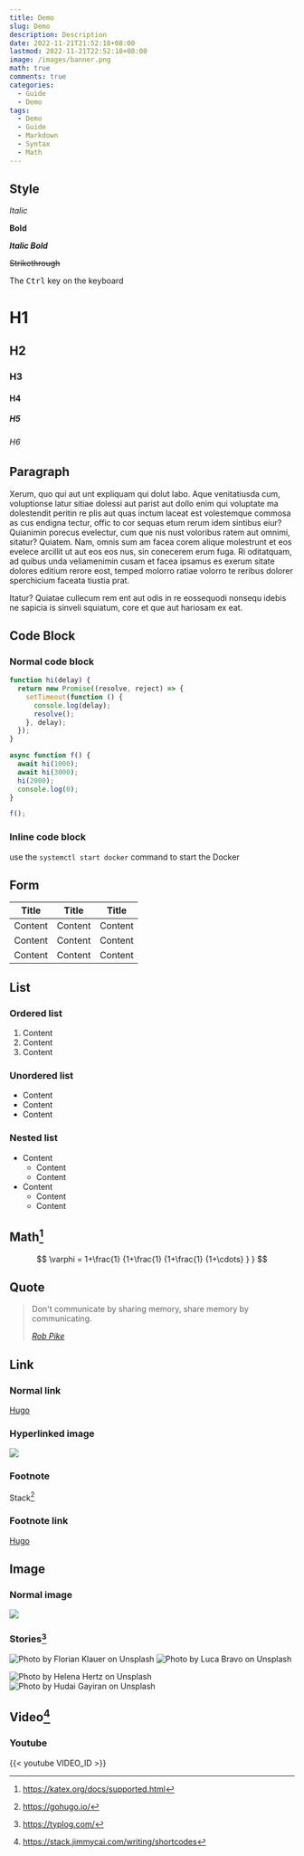 ```yaml
---
title: Demo
slug: Demo
description: Description
date: 2022-11-21T21:52:18+08:00
lastmod: 2022-11-21T22:52:18+08:00
image: /images/banner.png
math: true
comments: true
categories:
  - Guide
  - Demo
tags:
  - Demo
  - Guide
  - Markdown
  - Syntax
  - Math
---
```


## Style

_Italic_

**Bold**

**_Italic Bold_**

~~Strikethrough~~

The <kbd>Ctrl</kbd> key on the keyboard

# H1

## H2

### H3

#### H4

##### H5

###### H6

## Paragraph

Xerum, quo qui aut unt expliquam qui dolut labo. Aque venitatiusda cum, voluptionse latur sitiae dolessi aut parist aut dollo enim qui voluptate ma dolestendit peritin re plis aut quas inctum laceat est volestemque commosa as cus endigna tectur, offic to cor sequas etum rerum idem sintibus eiur? Quianimin porecus evelectur, cum que nis nust voloribus ratem aut omnimi, sitatur? Quiatem. Nam, omnis sum am facea corem alique molestrunt et eos evelece arcillit ut aut eos eos nus, sin conecerem erum fuga. Ri oditatquam, ad quibus unda veliamenimin cusam et facea ipsamus es exerum sitate dolores editium rerore eost, temped molorro ratiae volorro te reribus dolorer sperchicium faceata tiustia prat.

Itatur? Quiatae cullecum rem ent aut odis in re eossequodi nonsequ idebis ne sapicia is sinveli squiatum, core et que aut hariosam ex eat.

## Code Block

### Normal code block

```js
function hi(delay) {
  return new Promise((resolve, reject) => {
    setTimeout(function () {
      console.log(delay);
      resolve();
    }, delay);
  });
}

async function f() {
  await hi(1000);
  await hi(3000);
  hi(2000);
  console.log(0);
}

f();
```

### Inline code block

use the `systemctl start docker` command to start the Docker

## Form

| Title   | Title   | Title   |
| ------- | ------- | ------- |
| Content | Content | Content |
| Content | Content | Content |
| Content | Content | Content |

## List

### Ordered list

1. Content
2. Content
3. Content

### Unordered list

- Content
- Content
- Content

### Nested list

- Content
  - Content
  - Content
- Content
  - Content
  - Content

## Math[^katex]

[^katex]: https://katex.org/docs/supported.html

$$
 \varphi = 1+\frac{1} {1+\frac{1} {1+\frac{1} {1+\cdots} } }
$$

## Quote

> Don't communicate by sharing memory, share memory by communicating.
>
> _[Rob Pike](https://www.youtube.com/watch?v=PAAkCSZUG1c)_

## Link

### Normal link

[Hugo](https://gohugo.io/)

### Hyperlinked image

[![](https://d33wubrfki0l68.cloudfront.net/c38c7334cc3f23585738e40334284fddcaf03d5e/2e17c/images/hugo-logo-wide.svg)](https://gohugo.io/)

### Footnote

Stack[^1]

[^1]: https://gohugo.io/

### Footnote link

[Hugo][a]

[a]: https://gohugo.io/

## Image

### Normal image

![](banner.png)

### Stories[^stories]

[^stories]: https://typlog.com/

![Photo by Florian Klauer on Unsplash](demo1.png) ![Photo by Luca Bravo on Unsplash](demo2.png)

![Photo by Helena Hertz on Unsplash](demo4.png) ![Photo by Hudai Gayiran on Unsplash](demo3.png)

## Video[^video]

[^video]: https://stack.jimmycai.com/writing/shortcodes

### Youtube

{{< youtube VIDEO_ID >}}
